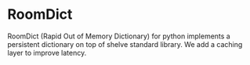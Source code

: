 # RoomDict

RoomDict (Rapid Out of Memory Dictionary) for python implements a persistent dictionary on top of shelve standard library. We add a caching layer to improve latency.
